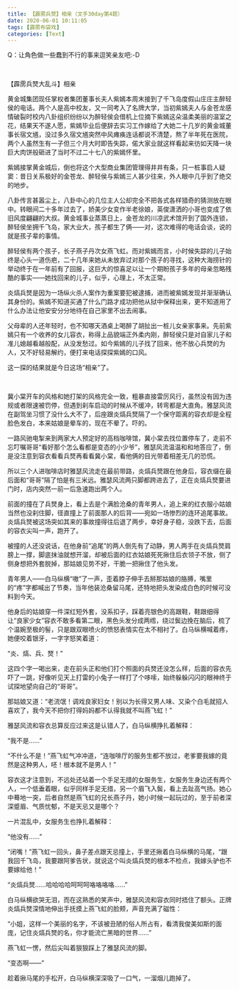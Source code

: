 ```yaml
---
title: 【霹雳兵燹】相亲（文手30day第4题）
date: 2020-06-01 10:11:05
tags: [霹雳布袋戏]
categories: [Text]
---
```


<p>Q：让角色做一些蠢到不行的事来逗笑亲友吧:-D</p> 

<p>&nbsp;</p> 
<p>
    【霹雳兵燹大乱斗】相亲</p> 
<p>黄金城集团现任掌权者集团董事长夫人紫嫣本周末接到了千飞岛度假山庄庄主醉轻侯的电话。两个人是高中校友，又一同考入了名牌大学，当初紫嫣夫人与金苍龙感情破裂时校内八卦组织纷纷以为醉轻侯会借机上位摘下紫嫣这朵温柔美丽的温室之花，结果天不遂人愿，紫嫣毕业后便辞去实习工作嫁给了大她二十几岁的黄金城董事长宿文馗，没过多久宿文馗突然中风瘫痪连话都说不清楚，熬了半年死在医院，两个人虽然生有一子但三个月大时即告失踪，偌大家业就这样看起来彷如天降一块巨大肉饼般砸进了当时不过二十七八的紫嫣怀里。</p> 
<p>紫嫣接掌黄金城后，倒也将这个大型商业集团管理得井井有条，只一桩事启人疑窦：昔日关系极好的金苍龙、醉轻侯与紫嫣三人甚少往来，外人眼中几乎到了绝交的地步。</p> 
<p>八卦传言甚嚣尘上，八卦中心的几位主人公却完全不把各式各样猎奇的猜测放在眼中。转眼间二十多年过去了，娇美少女变作半老徐娘，英俊潇洒的小哥也变成了依旧风度翩翩的大叔。黄金城事业蒸蒸日上，金苍龙的川凉武术馆开到了国外连锁，醉轻侯坐拥千飞岛，家大业大，孩子都生了俩——对，这次难得的电话会谈，说的就是孩子辈的事情。</p> 
<p>醉轻侯有两个孩子，长子燕子丹次女燕飞虹。而对紫嫣而言，小时候失踪的儿子始终是心头一道伤疤，二十几年来她从未放弃过对那个孩子的寻找，这种大海捞针的举动终于在一年前有了回报，这巨大的惊喜足以让一个期盼孩子多年的母亲忽略残酷的事实——她找回来的儿子，似乎，心理上，不太正常。</p> 
<p>炎熇兵燹是因为一场纵火杀人案作为重案要犯被逮捕，进而被紫嫣发现并渐渐确认其身份的。紫嫣不知道买通了什么门路才成功把他从狱中保释出来，更不知道用了什么办法让他安安分分地待在自己家里不出去闹事。</p> 
<p>父母辈的人还年轻时，也不知哪天酒桌上喝醉了胡扯出一桩儿女亲家事来。先前紫嫣只有一个收养的女儿容衣，称得上品貌端正外柔内刚，醉轻侯只是对自家儿子和准儿媳越看越般配，从没发愁过。如今紫嫣的儿子找了回来，他不放心兵燹的为人，又不好轻易解约，便打来电话探探紫嫣的口风。</p> 
<p>这一探的结果就是今日这场“相亲”了。</p> 
<p>&nbsp;</p> 
<p>冀小棠开车的风格和她打架的风格完全一致，粗暴直接雷厉风行，虽然没有因为违规或者限速被罚停，但遇到刹车启动的时候从不缓冲，转弯都是大直角。雅瑟风流在副驾坐习惯了没什么大不了，后座跟炎熇兵燹隔了一个保守距离的容衣却是全程脸色发白，本来姑娘是晕车的，现在不晕了。吓的。</p> 
<p>一路风驰电掣来到两家大人预定好的高档咖啡馆，冀小棠去找位置停车了，走前不忘叮嘱哥哥“看好那个怎么看都是变态的小少爷”，雅瑟风流温温和和地答应了，倒是没注意到容衣看看兵燹再看看冀小棠，看他俩的目光带着相差无几的恐慌。</p> 
<p>所以三个人进咖啡店时雅瑟风流走在最前带路，炎熇兵燹跟在他身后，容衣缀在最后面和“哥哥”隔了怕是有三米远。雅瑟风流两只脚都跨进去了，正在炎熇兵燹要进门时，店内突然一前一后急速跑出两个人。</p> 
<p>前面的撞在了兵燹身上，看上去是个满脸沧桑的青年男人，追上来的红衣服小姑娘当然也没刹住脚，径直撞上了前面那人的后背——宛如一场惨烈的连环追尾事故。炎熇兵燹被这场突如其来的事故撞得往后退了两步，幸好身子稳，没跌下去，后面的容衣尖叫一声，跑开了。</p> 
<p>被撞的人还没说话，在他身前“追尾”的两人倒先有了动静，男人两手在炎熇兵燹肩膀上一撑，脚底抹油就想开溜，却被后面的红衣姑娘死死揪住后衣领子不放，侧了侧身想把外套脱掉，那姑娘见势不好，干脆一把揪住了他头发。</p> 
<p>青年男人——白马纵横“嗷”了一声，歪着脖子伸手去掰那姑娘的胳膊，嘴里的“疼”字都喊出了节奏，当年他装沧桑留马尾，还特地把头发染成白色的时候可没料到今天。</p> 
<p>他身后的姑娘穿一件深红短外套，没系扣子，踩着亮银色的高跟鞋，鞋跟细得让“良家少女”容衣不敢多看第二眼，黑色头发分成两绺，绕过鬓边挽在脑后，梳了个温婉至极的髻，只是跟双眼喷火的愤怒表情实在太不相衬了。白马纵横喊着疼，她便咬着银牙，一字字怒笑着道：</p> 
<p>“炎、熇、兵、燹！”</p> 
<p>这四个字一喝出来，走在前头正和他们打个照面的兵燹还没怎么样，后面的容衣先吓了一跳，好像听见天上打雷的小兔子一样打了个哆嗦，始终躲躲闪闪的眼神终于试探地望向自己的“哥哥”。</p> 
<p>那姑娘又道：“老流氓！调戏良家妇女！别以为长得又男人味、又染个白毛就招人喜欢了，我今天不把你打得妈妈都不认得我就不叫燕飞虹！”</p> 
<p>雅瑟风流和容衣总算反应过来这是认错人了，白马纵横挣扎着解释：</p> 
<p>“我不是……”</p> 
<p>“不什么不是！”燕飞虹气冲冲道，“连咖啡厅的服务生都不放过，老爹要我嫁的竟然是这种男人，呸！根本就不是男人！”</p> 
<p>容衣这才注意到，不远处还站着一个手足无措的女服务生，女服务生身边还有两个人，一个低垂着眼，似乎同样手足无措，另一个眉飞入鬓，看上去趾高气扬。她心中蓦地一突，后者自然是燕飞虹的兄长燕子丹，她小时候一起玩过的，至于前者深深蹙眉、气质忧郁，不是天忌又是哪个？</p> 
<p>一片混乱中，女服务生也挣扎着解释：</p> 
<p>“他没有……”</p> 
<p>“闭嘴！”燕飞虹一回头，鼻子差点跟天忌撞上，手里还揪着白马纵横的马尾，“跟我回千飞岛，我要跟阿爹告状，就说这个叫炎熇兵燹的根本不检点，我嫁头驴也不要嫁给他！”</p> 
<p>“炎熇兵燹……哈哈哈哈呵呵呵咯咯咯咯……”</p> 
<p>白马纵横欲哭无泪，而在这熟悉的笑声中，雅瑟风流和容衣同时捂住了额头。正牌炎熇兵燹深情地伸出手抚摸上燕飞虹的脸颊，声音充满了磁性：</p> 
<p>“小姐，这样一个美丽的名字，不该被丑陋的俗人所占有，看清我俊美如斯的面庞，记住炎熇兵燹的名，你才能流亡黑暗的世界……”</p> 
<p>燕飞虹一愣，然后尖叫着狠狠踩上了雅瑟风流的脚。</p> 
<p>“变态啊——”</p> 
<p>趁着揪马尾的手松开，白马纵横深深吸了一口气，一溜烟儿跑掉了。</p> 
<p><br /></p>